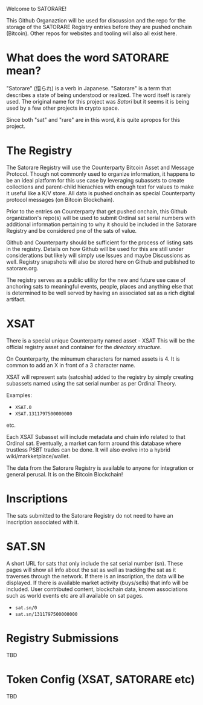 Welcome to SATORARE!

This Github Organaztion will be used for discussion and the repo for the storage of the SATORARE Registry entries before they are pushed onchain (Bitcoin).
Other repos for websites and tooling will also all exist here.

# What does the word SATORARE mean?

"Satorare" (悟られ) is a verb in Japanese.
"Satorare" is a term that describes a state of being understood or realized.
The word itself is rarely used.
The original name for this project was *Satori* but it seems it is being used by a few other projects in crypto space.

Since both "sat" and "rare" are in this word, it is quite apropos for this project.

# The Registry

The Satorare Registry will use the Counterparty Bitcoin Asset and Message Protocol. Though not commonly used to organize information, it happens to be an ideal platform for this use case by leveraging subassets to create collections and parent-child hierachies with enough text for values to make it useful like a K/V store. All data is pushed onchain as special Counterparty protocol messages (on Bitcoin Blockchain).

Prior to the entries on Counterparty that get pushed onchain, this Github organization's repo(s) will be used to submit Ordinal sat serial numbers with additional information pertaining to why it should be included in the Satorare Registry and be considered pne of the sats of value. 

Github and Counterparty should be sufficient for the process of listing sats in the registry. Details on how Github will be used for this are still under considerations but likely will simply use Issues and maybe Discussions as well. Registry snapshots will also be stored here on Github and published to satorare.org. 

The registry serves as a public utility for the new and future use case of anchoring sats to meaningful events, people, places and anything else that is determined to be well served by having an associated sat as a rich digital artifact.

# XSAT 

There is a special unique Counterparty named asset - XSAT 
This will be the official registry asset and container for the *directory structure*.

On Counterparty, the minumum characters for named assets is 4. It is common to add an X in front of a 3 character name.

XSAT will represent sats (satoshis) added to the registry by simply creating subassets named using the sat serial number as per Ordinal Theory. 

Examples:

- `XSAT.0`
- `XSAT.1311797500000000`

etc.

Each XSAT Subasset will include metadata and chain info related to that Ordinal sat.
Eventually, a market can form around this database where trustless PSBT trades can be done.
It will also evolve into a hybrid wiki/markketplace/wallet. 

The data from the Satorare Registry is available to anyone for integration or general perusal. 
It is on the Bitcoin Blockchain! 

# Inscriptions

The sats submitted to the Satorare Registry do not need to have an inscription associated with it.

# SAT.SN

A short URL for sats that only include the sat serial number (sn).
These pages will show all info about the sat as well as tracking the sat as it traverses through the network.
If there is an inscription, the data will be displayed.
If there is available market activity (buys/sells) that info will be included.
User contributed content, blockchain data, known associations such as world events etc are all available on sat pages.

- `sat.sn/0`
- `sat.sn/1311797500000000`

# Registry Submissions

TBD

# Token Config (XSAT, SATORARE etc)

TBD





